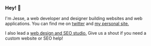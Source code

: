 ### Hey! 👋

I'm Jesse, a web developer and designer building websites and web applications. You can find me on [twitter](https://twitter.com/jesselnieman) and [my personal site.](https://jesselnieman.com)


I also lead a [web design and SEO studio.](https://niemancreative.com) Give us a shout if you need a custom website or SEO help!
